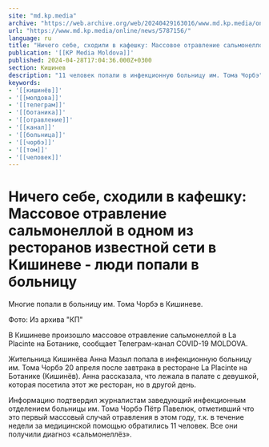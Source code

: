 ```yaml
---
site: "md.kp.media"
archive: "https://web.archive.org/web/20240429163016/www.md.kp.media/online/news/5787156/"
url: "https://www.md.kp.media/online/news/5787156/"
language: ru
title: "Ничего себе, сходили в кафешку: Массовое отравление сальмонеллой в одном из ресторанов известной сети в Кишиневе - люди попали в больницу"
publication: '[[KP Media Moldova]]'
published: 2024-04-28T17:04:36.000Z+0300
section: Кишинев
description: "11 человек попали в инфекционную больницу им. Тома Чорбэ"
keywords:
- '[[кишинёв]]'
- '[[молдова]]'
- '[[телеграм]]'
- '[[ботаника]]'
- '[[отравление]]'
- '[[канал]]'
- '[[больница]]'
- '[[чорбэ]]'
- '[[том]]'
- '[[человек]]'
---
```


# Ничего себе, сходили в кафешку: Массовое отравление сальмонеллой в одном из ресторанов известной сети в Кишиневе - люди попали в больницу

Многие попали в больницу им. Тома Чорбэ в Кишиневе.

Фото: Из архива "КП"

В Кишиневе произошло массовое отравление сальмонеллой в La Plаcinte на Ботанике, сообщает Телеграм-канал COVID-19 MOLDOVA.

Жительница Кишинёва Анна Мазыл попала в инфекционную больницу им. Тома Чорбэ 20 апреля после завтрака в ресторане La Plаcinte на Ботанике (Кишинёв). Анна рассказала, что лежала в палате с девушкой, которая посетила этот же ресторан, но в другой день.

Информацию подтвердил журналистам заведующий инфекционным отделением больницы им. Тома Чорбэ Пётр Павелюк, отметивший что это первый массовый случай отравления в этом году, т.к. в течение недели за медицинской помощью обратились 11 человек. Все они получили диагноз «сальмонеллёз».